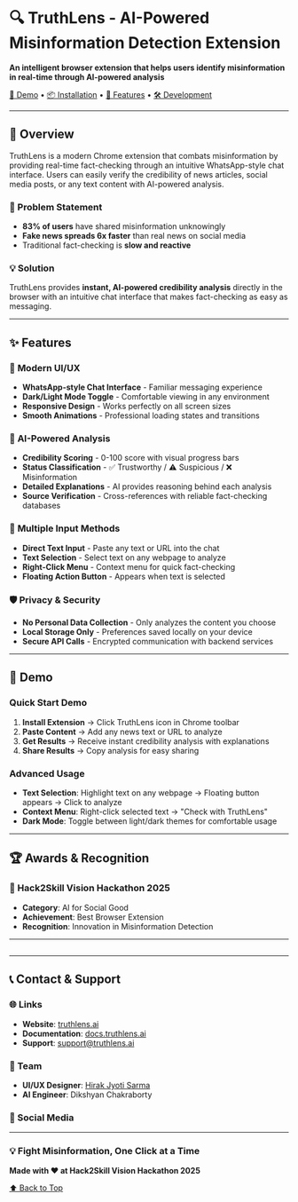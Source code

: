 # 🔍 TruthLens - AI-Powered Misinformation Detection Extension

**An intelligent browser extension that helps users identify misinformation in real-time through AI-powered analysis**

[🚀 Demo](#-demo) • [📦 Installation](#-installation) • [🔧 Features](#-features) • [🛠️ Development](#-development)

---

## 📖 Overview

TruthLens is a modern Chrome extension that combats misinformation by providing real-time fact-checking through an intuitive WhatsApp-style chat interface. Users can easily verify the credibility of news articles, social media posts, or any text content with AI-powered analysis.

### 🎯 Problem Statement

* **83% of users** have shared misinformation unknowingly
* **Fake news spreads 6x faster** than real news on social media
* Traditional fact-checking is **slow and reactive**

### 💡 Solution

TruthLens provides **instant, AI-powered credibility analysis** directly in the browser with an intuitive chat interface that makes fact-checking as easy as messaging.

---

## ✨ Features

### 🎨 **Modern UI/UX**

* **WhatsApp-style Chat Interface** - Familiar messaging experience
* **Dark/Light Mode Toggle** - Comfortable viewing in any environment
* **Responsive Design** - Works perfectly on all screen sizes
* **Smooth Animations** - Professional loading states and transitions

### 🤖 **AI-Powered Analysis**

* **Credibility Scoring** - 0-100 score with visual progress bars
* **Status Classification** - ✅ Trustworthy / ⚠️ Suspicious / ❌ Misinformation
* **Detailed Explanations** - AI provides reasoning behind each analysis
* **Source Verification** - Cross-references with reliable fact-checking databases

### 🔄 **Multiple Input Methods**

* **Direct Text Input** - Paste any text or URL into the chat
* **Text Selection** - Select text on any webpage to analyze
* **Right-Click Menu** - Context menu for quick fact-checking
* **Floating Action Button** - Appears when text is selected

### 🛡️ **Privacy & Security**

* **No Personal Data Collection** - Only analyzes the content you choose
* **Local Storage Only** - Preferences saved locally on your device
* **Secure API Calls** - Encrypted communication with backend services

---

## 🚀 Demo

### Quick Start Demo

1. **Install Extension** → Click TruthLens icon in Chrome toolbar
2. **Paste Content** → Add any news text or URL to analyze
3. **Get Results** → Receive instant credibility analysis with explanations
4. **Share Results** → Copy analysis for easy sharing

### Advanced Usage

* **Text Selection**: Highlight text on any webpage → Floating button appears → Click to analyze
* **Context Menu**: Right-click selected text → "Check with TruthLens"
* **Dark Mode**: Toggle between light/dark themes for comfortable usage

---

## 🏆 Awards & Recognition

### 🥇 Hack2Skill Vision Hackathon 2025

* **Category**: AI for Social Good
* **Achievement**: Best Browser Extension
* **Recognition**: Innovation in Misinformation Detection

---

##

---

## 📞 Contact & Support

### 🌐 Links

* **Website**: [truthlens.ai](https://truthlens.ai)
* **Documentation**: [docs.truthlens.ai](https://docs.truthlens.ai)
* **Support**: [support@truthlens.ai](mailto:support@truthlens.ai)

### 👥 Team

* **UI/UX Designer**: [Hirak Jyoti Sarma](https://www.linkedin.com/in/hirak-jyoti-sarma-06604a267) 
* **AI Engineer**: Dikshyan Chakraborty

### 🔗 Social Media

---

### 💡 **Fight Misinformation, One Click at a Time**

**Made with ❤️ at Hack2Skill Vision Hackathon 2025**

[⬆ Back to Top](#-truthlens---ai-powered-misinformation-detection-extension)
